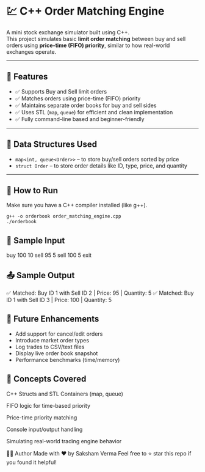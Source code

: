 # 💹 C++ Order Matching Engine

A mini stock exchange simulator built using C++.  
This project simulates basic **limit order matching** between buy and sell orders using **price-time (FIFO) priority**, similar to how real-world exchanges operate.

---

## 📌 Features

- ✅ Supports Buy and Sell limit orders
- ✅ Matches orders using price-time (FIFO) priority
- ✅ Maintains separate order books for buy and sell sides
- ✅ Uses STL (`map`, `queue`) for efficient and clean implementation
- ✅ Fully command-line based and beginner-friendly

---

## 🧠 Data Structures Used

- `map<int, queue<Order>>` – to store buy/sell orders sorted by price  
- `struct Order` – to store order details like ID, type, price, and quantity

---

## 🚀 How to Run

Make sure you have a C++ compiler installed (like g++).

```
g++ -o orderbook order_matching_engine.cpp
./orderbook
```

## 🧪 Sample Input

buy 100 10
sell 95 5
sell 100 5
exit

## 📤 Sample Output

✅ Matched: Buy ID 1 with Sell ID 2 | Price: 95 | Quantity: 5
✅ Matched: Buy ID 1 with Sell ID 3 | Price: 100 | Quantity: 5

## 🔮 Future Enhancements
- Add support for cancel/edit orders
- Introduce market order types
- Log trades to CSV/text files
- Display live order book snapshot
- Performance benchmarks (time/memory)

## 🎯 Concepts Covered
C++ Structs and STL Containers (map, queue)

FIFO logic for time-based priority

Price-time priority matching

Console input/output handling

Simulating real-world trading engine behavior

👨‍💻 Author
Made with ❤️ by Saksham Verma
Feel free to ⭐ star this repo if you found it helpful!
